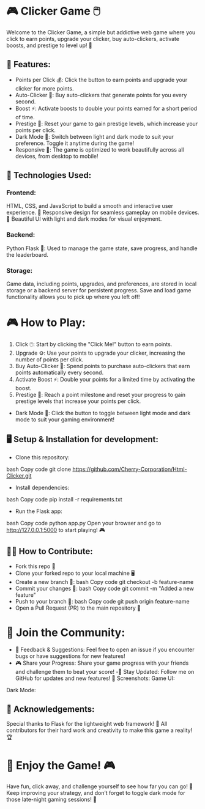 # 🎮 Clicker Game 🖱️
Welcome to the Clicker Game, a simple but addictive web game where you click to earn points, upgrade your clicker, buy auto-clickers, activate boosts, and prestige to level up! 🌟

## 🚀 Features:
- Points per Click 💰: Click the button to earn points and upgrade your clicker for more points.
- Auto-Clicker 🤖: Buy auto-clickers that generate points for you every second.
- Boost ⚡: Activate boosts to double your points earned for a short period of time.
- Prestige 🏅: Reset your game to gain prestige levels, which increase your points per click.
- Dark Mode 🌙: Switch between light and dark mode to suit your preference. Toggle it anytime during the game!
- Responsive 📱: The game is optimized to work beautifully across all devices, from desktop to mobile!
  
## 🔧 Technologies Used:
### Frontend:

HTML, CSS, and JavaScript to build a smooth and interactive user experience.
🍃 Responsive design for seamless gameplay on mobile devices.
🎨 Beautiful UI with light and dark modes for visual enjoyment.
### Backend:

Python Flask 🐍: Used to manage the game state, save progress, and handle the leaderboard.
### Storage:

Game data, including points, upgrades, and preferences, are stored in local storage or a backend server for persistent progress.
Save and load game functionality allows you to pick up where you left off!

# 🎮 How to Play:
1. Click 🖱️: Start by clicking the "Click Me!" button to earn points.
2. Upgrade ⚙️: Use your points to upgrade your clicker, increasing the number of points per click.
3. Buy Auto-Clicker 🤖: Spend points to purchase auto-clickers that earn points automatically every second.
4. Activate Boost ⚡: Double your points for a limited time by activating the boost.
5. Prestige 🏅: Reach a point milestone and reset your progress to gain prestige levels that increase your points per click.
- Dark Mode 🌙: Click the button to toggle between light mode and dark mode to suit your gaming environment!
## 🖥️ Setup & Installation for development:
- Clone this repository:

bash
Copy code
git clone https://github.com/Cherry-Corporation/Html-Clicker.git
- Install dependencies:

bash
Copy code
pip install -r requirements.txt
- Run the Flask app:

bash
Copy code
python app.py
Open your browser and go to http://127.0.0.1:5000 to start playing! 🎮

## 🧑‍💻 How to Contribute:
- Fork this repo 🍴
- Clone your forked repo to your local machine 🖥️
- Create a new branch 🌱:
bash
Copy code
git checkout -b feature-name
- Commit your changes 🚀:
bash
Copy code
git commit -m "Added a new feature"
- Push to your branch 🔼:
bash
Copy code
git push origin feature-name
- Open a Pull Request (PR) to the main repository 🔄
# 👥 Join the Community:
- 💬 Feedback & Suggestions: Feel free to open an issue if you encounter bugs or have suggestions for new features!
- 🎮 Share your Progress: Share your game progress with your friends and challenge them to beat your score!
-🚀 Stay Updated: Follow me on GitHub for updates and new features!
📸 Screenshots:
Game UI:

Dark Mode:

## 🤝 Acknowledgements:
Special thanks to Flask for the lightweight web framework! 🎉
All contributors for their hard work and creativity to make this game a reality! 🏆
# 🎉 Enjoy the Game! 🎮
Have fun, click away, and challenge yourself to see how far you can go! 🚀 Keep improving your strategy, and don’t forget to toggle dark mode for those late-night gaming sessions! 🌙

